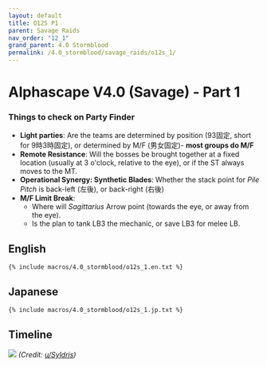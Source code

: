 ```yaml
---
layout: default
title: O12S P1
parent: Savage Raids
nav_order: "12_1"
grand_parent: 4.0 Stormblood
permalink: /4.0_stormblood/savage_raids/o12s_1/
---
```


# Alphascape V4.0 (Savage) - Part 1

### Things to check on Party Finder

- **Light parties**: Are the teams are determined by position (93固定, short for
  9時3時固定), or determined by M/F (男女固定)- **most groups do M/F**
- **Remote Resistance**: Will the bosses be brought together at a fixed
  location (usually at 3 o'clock, relative to the eye), or if the ST always
  moves to the MT.
- **Operational Synergy: Synthetic Blades**: Whether the stack point for *Pile
  Pitch* is back-left (左後), or back-right (右後)
- **M/F Limit Break**:
  - Where will *Sagittarius* Arrow point (towards the eye, or away from the
    eye).
  - Is the plan to tank LB3 the mechanic, or save LB3 for melee LB.

## English
```
{% include macros/4.0_stormblood/o12s_1.en.txt %}
```

## Japanese
```
{% include macros/4.0_stormblood/o12s_1.jp.txt %}
```

## Timeline

![](https://i.redd.it/ndbmfa6kgkp11.png)
*(Credit: [u/Syldris](https://www.reddit.com/r/ffxiv/comments/9kff83/alphascapesavage_rotation_and_timeline_images_list/))*

<script data-goatcounter="https://tuufless.goatcounter.com/count"
        async src="//gc.zgo.at/count.js"></script>
